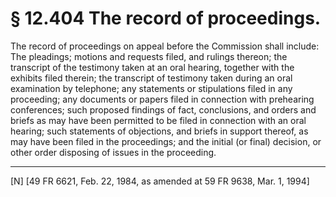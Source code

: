 # § 12.404   The record of proceedings.

The record of proceedings on appeal before the Commission shall include: The pleadings; motions and requests filed, and rulings thereon; the transcript of the testimony taken at an oral hearing, together with the exhibits filed therein; the transcript of testimony taken during an oral examination by telephone; any statements or stipulations filed in any proceeding; any documents or papers filed in connection with prehearing conferences; such proposed findings of fact, conclusions, and orders and briefs as may have been permitted to be filed in connection with an oral hearing; such statements of objections, and briefs in support thereof, as may have been filed in the proceedings; and the initial (or final) decision, or other order disposing of issues in the proceeding.



---

[N] [49 FR 6621, Feb. 22, 1984, as amended at 59 FR 9638, Mar. 1, 1994]





